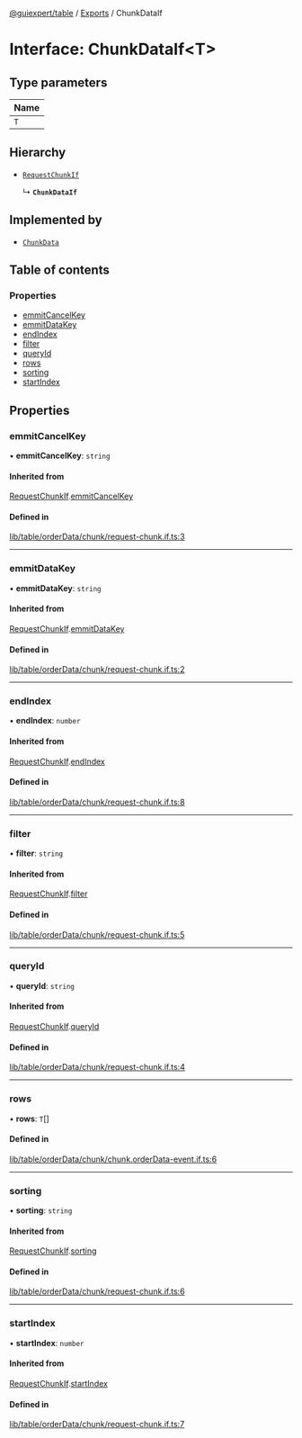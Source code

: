 [@guiexpert/table](../README.md) / [Exports](../modules.md) / ChunkDataIf

# Interface: ChunkDataIf\<T\>

## Type parameters

| Name |
| :------ |
| `T` |

## Hierarchy

- [`RequestChunkIf`](RequestChunkIf.md)

  ↳ **`ChunkDataIf`**

## Implemented by

- [`ChunkData`](../classes/ChunkData.md)

## Table of contents

### Properties

- [emmitCancelKey](ChunkDataIf.md#emmitcancelkey)
- [emmitDataKey](ChunkDataIf.md#emmitdatakey)
- [endIndex](ChunkDataIf.md#endindex)
- [filter](ChunkDataIf.md#filter)
- [queryId](ChunkDataIf.md#queryid)
- [rows](ChunkDataIf.md#rows)
- [sorting](ChunkDataIf.md#sorting)
- [startIndex](ChunkDataIf.md#startindex)

## Properties

### emmitCancelKey

• **emmitCancelKey**: `string`

#### Inherited from

[RequestChunkIf](RequestChunkIf.md).[emmitCancelKey](RequestChunkIf.md#emmitcancelkey)

#### Defined in

[lib/table/orderData/chunk/request-chunk.if.ts:3](https://github.com/guiexperttable/ge-table/blob/65d38fc/libs/table/src/lib/table/orderData/chunk/request-chunk.if.ts#L3)

___

### emmitDataKey

• **emmitDataKey**: `string`

#### Inherited from

[RequestChunkIf](RequestChunkIf.md).[emmitDataKey](RequestChunkIf.md#emmitdatakey)

#### Defined in

[lib/table/orderData/chunk/request-chunk.if.ts:2](https://github.com/guiexperttable/ge-table/blob/65d38fc/libs/table/src/lib/table/orderData/chunk/request-chunk.if.ts#L2)

___

### endIndex

• **endIndex**: `number`

#### Inherited from

[RequestChunkIf](RequestChunkIf.md).[endIndex](RequestChunkIf.md#endindex)

#### Defined in

[lib/table/orderData/chunk/request-chunk.if.ts:8](https://github.com/guiexperttable/ge-table/blob/65d38fc/libs/table/src/lib/table/orderData/chunk/request-chunk.if.ts#L8)

___

### filter

• **filter**: `string`

#### Inherited from

[RequestChunkIf](RequestChunkIf.md).[filter](RequestChunkIf.md#filter)

#### Defined in

[lib/table/orderData/chunk/request-chunk.if.ts:5](https://github.com/guiexperttable/ge-table/blob/65d38fc/libs/table/src/lib/table/orderData/chunk/request-chunk.if.ts#L5)

___

### queryId

• **queryId**: `string`

#### Inherited from

[RequestChunkIf](RequestChunkIf.md).[queryId](RequestChunkIf.md#queryid)

#### Defined in

[lib/table/orderData/chunk/request-chunk.if.ts:4](https://github.com/guiexperttable/ge-table/blob/65d38fc/libs/table/src/lib/table/orderData/chunk/request-chunk.if.ts#L4)

___

### rows

• **rows**: `T`[]

#### Defined in

[lib/table/orderData/chunk/chunk.orderData-event.if.ts:6](https://github.com/guiexperttable/ge-table/blob/65d38fc/libs/table/src/lib/table/orderData/chunk/chunk.orderData-event.if.ts#L6)

___

### sorting

• **sorting**: `string`

#### Inherited from

[RequestChunkIf](RequestChunkIf.md).[sorting](RequestChunkIf.md#sorting)

#### Defined in

[lib/table/orderData/chunk/request-chunk.if.ts:6](https://github.com/guiexperttable/ge-table/blob/65d38fc/libs/table/src/lib/table/orderData/chunk/request-chunk.if.ts#L6)

___

### startIndex

• **startIndex**: `number`

#### Inherited from

[RequestChunkIf](RequestChunkIf.md).[startIndex](RequestChunkIf.md#startindex)

#### Defined in

[lib/table/orderData/chunk/request-chunk.if.ts:7](https://github.com/guiexperttable/ge-table/blob/65d38fc/libs/table/src/lib/table/orderData/chunk/request-chunk.if.ts#L7)
